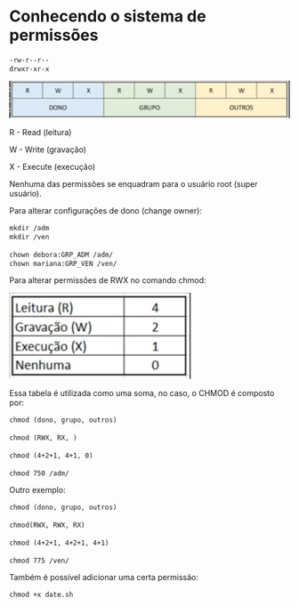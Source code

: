 # Conhecendo o sistema de permissões

    -rw-r--r--
    drwxr-xr-x

![permissoes](img/chrome-37_22-08-09_15h28m.png)

R - Read (leitura)

W - Write (gravação)

X - Execute (execução)

Nenhuma das permissões se enquadram para o usuário root (super usuário).

Para alterar configurações de dono (change owner):

    mkdir /adm
    mkdir /ven

    chown debora:GRP_ADM /adm/
    chown mariana:GRP_VEN /ven/

Para alterar permissões de RWX no comando chmod:

![alteracao](img/chrome-38_22-08-09_15h51m.png)

Essa tabela é utilizada como uma soma, no caso, o CHMOD é composto por:


    chmod (dono, grupo, outros)

    chmod (RWX, RX, )

    chmod (4+2+1, 4+1, 0)

    chmod 750 /adm/


Outro exemplo:

    chmod (dono, grupo, outros)

    chmod(RWX, RWX, RX)

    chmod (4+2+1, 4+2+1, 4+1)

    chmod 775 /ven/

Também é possível adicionar uma certa permissão:

    chmod +x date.sh